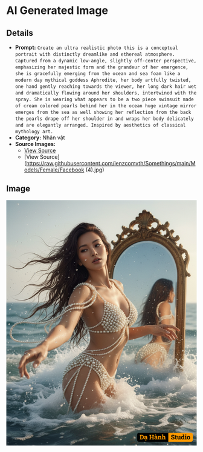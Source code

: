 # AI Generated Image

## Details
- **Prompt:** `Create an ultra realistic photo this is a conceptual portrait with distinctly dreamlike and ethereal atmosphere. Captured from a dynamic low-angle, slightly off-center perspective, emphasizing her majestic form and the grandeur of her emergence, she is gracefully emerging from the ocean and sea foam like a modern day mythical goddess Aphrodite, her body artfully twisted, one hand gently reaching towards the viewer, her long dark hair wet and dramatically flowing around her shoulders, intertwined with the spray. She is wearing what appears to be a two piece swimsuit made of cream colored pearls behind her in the ocean huge vintage mirror emerges from the sea as well showing her reflection from the back the pearls drape off her shoulder in and wraps her body delicately and are elegantly arranged. Inspired by aesthetics of classical mythology art.`
- **Category:** Nhân vật
- **Source Images:**
  - [View Source](https://raw.githubusercontent.com/lenzcomvth/Somethings/main/Models/Female/Female3.jpg)
  - [View Source](https://raw.githubusercontent.com/lenzcomvth/Somethings/main/Models/Female/Facebook (4).jpg)

## Image
![AI Generated Image](./image-2025-10-17T06-08-16-964Z-0cj8v.png)
